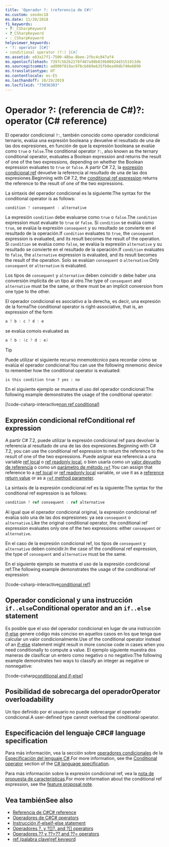 ```yaml
---
title: 'Operador ?: (referencia de C#)'
ms.custom: seodec18
ms.date: 11/20/2018
f1_keywords:
- ?:_CSharpKeyword
- ?_CSharpKeyword
- :_CSharpKeyword
helpviewer_keywords:
- '?: operator [C#]'
- conditional operator (?:) [C#]
ms.assetid: e83a17f1-7500-48ba-8bee-2fbc4c847af4
ms.openlocfilehash: 7397c5b2b2278f487a98b029b00924d3151913db
ms.sourcegitcommit: ad800f019ac976cb669e635fb0ea49db740e6890
ms.translationtype: HT
ms.contentlocale: es-ES
ms.lasthandoff: 10/29/2019
ms.locfileid: "73036303"
---
```

# <a name="-operator-c-reference"></a><span data-ttu-id="32613-102">Operador ?: (referencia de C#)</span><span class="sxs-lookup"><span data-stu-id="32613-102">?: operator (C# reference)</span></span>

<span data-ttu-id="32613-103">El operador condicional `?:`, también conocido como operador condicional ternario, evalúa una expresión booleana y devuelve el resultado de una de las dos expresiones, en función de que la expresión booleana se evalúe como `true` o `false`.</span><span class="sxs-lookup"><span data-stu-id="32613-103">The conditional operator `?:`, also known as the ternary conditional operator, evaluates a Boolean expression and returns the result of one of the two expressions, depending on whether the Boolean expression evaluates to `true` or `false`.</span></span> <span data-ttu-id="32613-104">A partir C# 7.2, la [expresión condicional ref](#conditional-ref-expression) devuelve la referencia al resultado de una de las dos expresiones.</span><span class="sxs-lookup"><span data-stu-id="32613-104">Beginning with C# 7.2, the [conditional ref expression](#conditional-ref-expression) returns the reference to the result of one of the two expressions.</span></span>

<span data-ttu-id="32613-105">La sintaxis del operador condicional es la siguiente:</span><span class="sxs-lookup"><span data-stu-id="32613-105">The syntax for the conditional operator is as follows:</span></span>

```csharp
condition ? consequent : alternative
```

<span data-ttu-id="32613-106">La expresión `condition` debe evaluarse como `true` o `false`.</span><span class="sxs-lookup"><span data-stu-id="32613-106">The `condition` expression must evaluate to `true` or `false`.</span></span> <span data-ttu-id="32613-107">Si `condition` se evalúa como `true`, se evalúa la expresión `consequent` y su resultado se convierte en el resultado de la operación.</span><span class="sxs-lookup"><span data-stu-id="32613-107">If `condition` evaluates to `true`, the `consequent` expression is evaluated, and its result becomes the result of the operation.</span></span> <span data-ttu-id="32613-108">Si `condition` se evalúa como `false`, se evalúa la expresión `alternative` y su resultado se convierte en el resultado de la operación.</span><span class="sxs-lookup"><span data-stu-id="32613-108">If `condition` evaluates to `false`, the `alternative` expression is evaluated, and its result becomes the result of the operation.</span></span> <span data-ttu-id="32613-109">Solo se evalúan `consequent` o `alternative`.</span><span class="sxs-lookup"><span data-stu-id="32613-109">Only `consequent` or `alternative` is evaluated.</span></span>

<span data-ttu-id="32613-110">Los tipos de `consequent` y `alternative` deben coincidir o debe haber una conversión implícita de un tipo al otro.</span><span class="sxs-lookup"><span data-stu-id="32613-110">The type of `consequent` and `alternative` must be the same, or there must be an implicit conversion from one type to the other.</span></span>

<span data-ttu-id="32613-111">El operador condicional es asociativo a la derecha, es decir, una expresión de la forma</span><span class="sxs-lookup"><span data-stu-id="32613-111">The conditional operator is right-associative, that is, an expression of the form</span></span>

```csharp
a ? b : c ? d : e
```

<span data-ttu-id="32613-112">se evalúa como</span><span class="sxs-lookup"><span data-stu-id="32613-112">is evaluated as</span></span>

```csharp
a ? b : (c ? d : e)
```

> [!TIP]
> <span data-ttu-id="32613-113">Puede utilizar el siguiente recurso mnemotécnico para recordar cómo se evalúa el operador condicional:</span><span class="sxs-lookup"><span data-stu-id="32613-113">You can use the following mnemonic device to remember how the conditional operator is evaluated:</span></span>
>
> ```text
> is this condition true ? yes : no
> ```

<span data-ttu-id="32613-114">En el siguiente ejemplo se muestra el uso del operador condicional:</span><span class="sxs-lookup"><span data-stu-id="32613-114">The following example demonstrates the usage of the conditional operator:</span></span>

[!code-csharp-interactive[non ref conditional](~/samples/csharp/language-reference/operators/ConditionalOperator.cs#ConditionalValue)]

## <a name="conditional-ref-expression"></a><span data-ttu-id="32613-115">Expresión condicional ref</span><span class="sxs-lookup"><span data-stu-id="32613-115">Conditional ref expression</span></span>

<span data-ttu-id="32613-116">A partir C# 7.2, puede utilizar la expresión condicional ref para devolver la referencia al resultado de una de las dos expresiones.</span><span class="sxs-lookup"><span data-stu-id="32613-116">Beginning with C# 7.2, you can use the conditional ref expression to return the reference to the result of one of the two expressions.</span></span> <span data-ttu-id="32613-117">Puede asignar esa referencia a una variable [ref local](../keywords/ref.md#ref-locals) o [ref readonly local](../keywords/ref.md#ref-readonly-locals), o bien usarla como un [valor devuelto de referencia](../keywords/ref.md#reference-return-values) o como un [parámetro de método `ref`](../keywords/ref.md#passing-an-argument-by-reference).</span><span class="sxs-lookup"><span data-stu-id="32613-117">You can assign that reference to a [ref local](../keywords/ref.md#ref-locals) or [ref readonly local](../keywords/ref.md#ref-readonly-locals) variable, or use it as a [reference return value](../keywords/ref.md#reference-return-values) or as a [`ref` method parameter](../keywords/ref.md#passing-an-argument-by-reference).</span></span>

<span data-ttu-id="32613-118">La sintaxis de la expresión condicional ref es la siguiente:</span><span class="sxs-lookup"><span data-stu-id="32613-118">The syntax for the conditional ref expression is as follows:</span></span>

```csharp
condition ? ref consequent : ref alternative
```

<span data-ttu-id="32613-119">Al igual que el operador condicional original, la expresión condicional ref evalúa solo una de las dos expresiones: ya sea `consequent` o `alternative`.</span><span class="sxs-lookup"><span data-stu-id="32613-119">Like the original conditional operator, the conditional ref expression evaluates only one of the two expressions: either `consequent` or `alternative`.</span></span>

<span data-ttu-id="32613-120">En el caso de la expresión condicional ref, los tipos de `consequent` y `alternative` deben coincidir.</span><span class="sxs-lookup"><span data-stu-id="32613-120">In the case of the conditional ref expression, the type of `consequent` and `alternative` must be the same.</span></span>

<span data-ttu-id="32613-121">En el siguiente ejemplo se muestra el uso de la expresión condicional ref:</span><span class="sxs-lookup"><span data-stu-id="32613-121">The following example demonstrates the usage of the conditional ref expression:</span></span>

[!code-csharp-interactive[conditional ref](~/samples/csharp/language-reference/operators/ConditionalOperator.cs#ConditionalRef)]

## <a name="conditional-operator-and-an-ifelse-statement"></a><span data-ttu-id="32613-122">Operador condicional y una instrucción `if..else`</span><span class="sxs-lookup"><span data-stu-id="32613-122">Conditional operator and an `if..else` statement</span></span>

<span data-ttu-id="32613-123">Es posible que el uso del operador condicional en lugar de una instrucción [if-else](../keywords/if-else.md) genere código más conciso en aquellos casos en los que tenga que calcular un valor condicionalmente.</span><span class="sxs-lookup"><span data-stu-id="32613-123">Use of the conditional operator instead of an [if-else](../keywords/if-else.md) statement might result in more concise code in cases when you need conditionally to compute a value.</span></span> <span data-ttu-id="32613-124">El ejemplo siguiente muestra dos maneras de clasificar un entero como negativo o no negativo:</span><span class="sxs-lookup"><span data-stu-id="32613-124">The following example demonstrates two ways to classify an integer as negative or nonnegative:</span></span>

[!code-csharp[conditional and if-else](~/samples/csharp/language-reference/operators/ConditionalOperator.cs#CompareWithIf)]

## <a name="operator-overloadability"></a><span data-ttu-id="32613-125">Posibilidad de sobrecarga del operador</span><span class="sxs-lookup"><span data-stu-id="32613-125">Operator overloadability</span></span>

<span data-ttu-id="32613-126">Un tipo definido por el usuario no puede sobrecargar el operador condicional.</span><span class="sxs-lookup"><span data-stu-id="32613-126">A user-defined type cannot overload the conditional operator.</span></span>

## <a name="c-language-specification"></a><span data-ttu-id="32613-127">Especificación del lenguaje C#</span><span class="sxs-lookup"><span data-stu-id="32613-127">C# language specification</span></span>

<span data-ttu-id="32613-128">Para más información, vea la sección sobre [operadores condicionales](~/_csharplang/spec/expressions.md#conditional-operator) de la [Especificación del lenguaje C#](~/_csharplang/spec/introduction.md).</span><span class="sxs-lookup"><span data-stu-id="32613-128">For more information, see the [Conditional operator](~/_csharplang/spec/expressions.md#conditional-operator) section of the [C# language specification](~/_csharplang/spec/introduction.md).</span></span>

<span data-ttu-id="32613-129">Para más información sobre la expresión condicional ref, vea la [nota de propuesta de características](~/_csharplang/proposals/csharp-7.2/conditional-ref.md).</span><span class="sxs-lookup"><span data-stu-id="32613-129">For more information about the conditional ref expression, see the [feature proposal note](~/_csharplang/proposals/csharp-7.2/conditional-ref.md).</span></span>

## <a name="see-also"></a><span data-ttu-id="32613-130">Vea también</span><span class="sxs-lookup"><span data-stu-id="32613-130">See also</span></span>

- [<span data-ttu-id="32613-131">Referencia de C#</span><span class="sxs-lookup"><span data-stu-id="32613-131">C# reference</span></span>](../index.md)
- [<span data-ttu-id="32613-132">Operadores de C#</span><span class="sxs-lookup"><span data-stu-id="32613-132">C# operators</span></span>](index.md)
- [<span data-ttu-id="32613-133">Instrucción if-else</span><span class="sxs-lookup"><span data-stu-id="32613-133">if-else statement</span></span>](../keywords/if-else.md)
- <span data-ttu-id="32613-134">[Operadores ?. y ?[]](member-access-operators.md#null-conditional-operators--and-)</span><span class="sxs-lookup"><span data-stu-id="32613-134">[?. and ?[] operators](member-access-operators.md#null-conditional-operators--and-)</span></span>
- [<span data-ttu-id="32613-135">Operadores ?? y ??=</span><span class="sxs-lookup"><span data-stu-id="32613-135">?? and ??= operators</span></span>](null-coalescing-operator.md)
- [<span data-ttu-id="32613-136">ref (palabra clave)</span><span class="sxs-lookup"><span data-stu-id="32613-136">ref keyword</span></span>](../keywords/ref.md)
